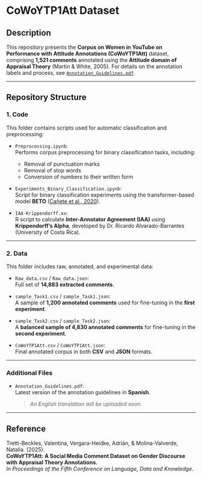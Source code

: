 # CoWoYTP1Att Dataset

## Description

This repository presents the **Corpus on Women in YouTube on Performance with Attitude Annotations (CoWoYTP1Att)** dataset, comprising **1,521 comments** annotated using the **Attitude domain of Appraisal Theory** (Martin & White, 2005). For details on the annotation labels and process, see [`Annotation_Guidelines.pdf`](./Annotation_Guidelines.pdf).

---

## Repository Structure

### 1. Code

This folder contains scripts used for automatic classification and preprocessing:

- `Preprocessing.ipynb`:  
  Performs corpus preprocessing for binary classification tasks, including:
  - Removal of punctuation marks  
  - Removal of stop words  
  - Conversion of numbers to their written form

- `Experiments_Binary_Classification.ipynb`:  
  Script for binary classification experiments using the transformer-based model **BETO** ([Cañete et al., 2020](https://github.com/dccuchile/beto)).

- `IAA-Krippendorff.xx`:  
  R script to calculate **Inter-Annotator Agreement (IAA)** using **Krippendorff’s Alpha**, developed by Dr. Ricardo Alvarado-Barrantes (University of Costa Rica).

---

### 2. Data

This folder includes raw, annotated, and experimental data:

- `Raw_data.csv` / `Raw_data.json`:  
  Full set of **14,883 extracted comments**.

- `sample_Task1.csv` / `sample_Task1.json`:  
  A sample of **1,200 annotated comments** used for fine-tuning in the **first experiment**.

- `sample_Task2.csv` / `sample_Task2.json`:  
  A **balanced sample of 4,830 annotated comments** for fine-tuning in the **second experiment**.

- `CoWoYTP1Att.csv` / `CoWoYTP1Att.json`:  
  Final annotated corpus in both **CSV** and **JSON** formats.

---

### Additional Files

- `Annotation_Guidelines.pdf`:  
  Latest version of the annotation guidelines in **Spanish**.  
  > _An English translation will be uploaded soon._

---

## Reference

Tretti-Beckles, Valentina, Vergara-Heidke, Adrián, & Molina-Valverde, Natalia. (2025).  
**CoWoYTP1Att: A Social Media Comment Dataset on Gender Discourse with Appraisal Theory Annotations.**  
*In Proceedings of the Fifth Conference on Language, Data and Knowledge.*

